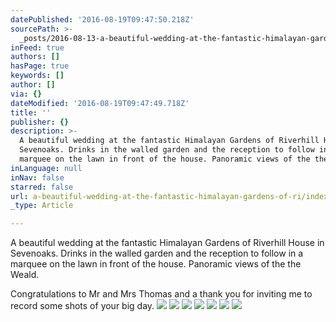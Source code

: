 ```yaml
---
datePublished: '2016-08-19T09:47:50.218Z'
sourcePath: >-
  _posts/2016-08-13-a-beautiful-wedding-at-the-fantastic-himalayan-gardens-of-ri.md
inFeed: true
authors: []
hasPage: true
keywords: []
author: []
via: {}
dateModified: '2016-08-19T09:47:49.718Z'
title: ''
publisher: {}
description: >-
  A beautiful wedding at the fantastic Himalayan Gardens of Riverhill House in
  Sevenoaks. Drinks in the walled garden and the reception to follow in a
  marquee on the lawn in front of the house. Panoramic views of the the Weald.
inLanguage: null
inNav: false
starred: false
url: a-beautiful-wedding-at-the-fantastic-himalayan-gardens-of-ri/index.html
_type: Article

---
```

A beautiful wedding at the fantastic Himalayan Gardens of Riverhill House in Sevenoaks. Drinks in the walled garden and the reception to follow in a marquee on the lawn in front of the house. Panoramic views of the the Weald.

Congratulations to Mr and Mrs Thomas and a thank you for inviting me to record some shots of your big day.
![](https://the-grid-user-content.s3-us-west-2.amazonaws.com/7b8e10f7-c46d-45d5-815c-20fd6ef54904.jpg)
![](https://the-grid-user-content.s3-us-west-2.amazonaws.com/14b09a5d-52d9-462a-9e1e-cc79b3c10cf9.jpg)
![](https://the-grid-user-content.s3-us-west-2.amazonaws.com/073cd94c-fc8c-40d4-b910-351aa12e228b.jpg)
![](https://the-grid-user-content.s3-us-west-2.amazonaws.com/566d4cb2-a2c8-4d88-9521-fe6024625bae.jpg)
![](https://the-grid-user-content.s3-us-west-2.amazonaws.com/e8c9be22-14e0-46f0-8bdf-510dd69bce65.jpg)
![](https://the-grid-user-content.s3-us-west-2.amazonaws.com/4eae7944-014d-4425-8145-37a52e07944c.jpg)
![](https://the-grid-user-content.s3-us-west-2.amazonaws.com/25bd5ac6-3601-4ba7-a054-21e1d437e472.jpg)